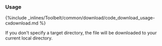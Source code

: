 <!-- post: -->


### Usage



{%include _inlines/Toolbelt/common/download/code_download_usage-cxdownload.md %}




If you don't specify a target directory, the file will be downloaded to your current local directory.

